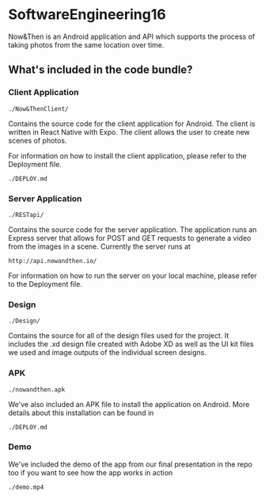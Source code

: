 # SoftwareEngineering16

Now&Then is an Android application and API which supports the process of taking photos from the same location over time.

## What's included in the code bundle?

### Client Application

```
./Now&ThenClient/
```

Contains the source code for the client application for Android. The
client is written in React Native with Expo. The client allows the user to 
create new scenes of photos.


For information on how to install the client application, please refer to the
Deployment file.

```
./DEPLOY.md
```

### Server Application

```
./RESTapi/
```
Contains the source code for the server application. The application runs an 
Express server that allows for POST and GET requests to generate a video from 
the images in a scene. Currently the server runs at

```
http://api.nowandthen.io/
```

For information on how to run the server on your local machine, please refer to the Deployment file.

### Design

```
./Design/
```

Contains the source for all of the design files used for the project. It
includes the .xd design file created with Adobe XD as well as the UI kit
files we used and image outputs of the individual screen designs.

### APK

```
./nowandthen.apk
```

We've also included an APK file to install the application on Android. More
details about this installation can be found in

```
./DEPLOY.md
```

### Demo

We've included the demo of the app from our final presentation in the repo too
if you want to see how the app works in action

```
./demo.mp4
```

